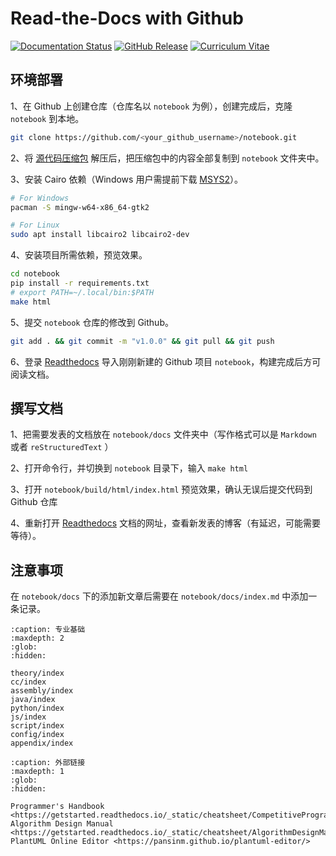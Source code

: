 # Read-the-Docs with Github

[![Documentation Status](https://readthedocs.org/projects/getstarted/badge)](https://readthedocs.org/projects/getstarted/builds)
[![GitHub Release](https://img.shields.io/github/v/release/zhyantao/getstarted)](https://github.com/zhyantao/getstarted/releases)
[![Curriculum Vitae](https://img.shields.io/badge/cv-ongoing-blue)](https://zhyantao.github.io/cv/)

## 环境部署

1、在 Github 上创建仓库（仓库名以 `notebook` 为例），创建完成后，克隆 `notebook` 到本地。

```bash
git clone https://github.com/<your_github_username>/notebook.git
```

2、将 [源代码压缩包](https://github.com/zhyantao/getstarted/archive/refs/heads/master.zip) 解压后，把压缩包中的内容全部复制到 `notebook` 文件夹中。

3、安装 Cairo 依赖（Windows 用户需提前下载 [MSYS2](./script/msys2.md)）。

```bash
# For Windows
pacman -S mingw-w64-x86_64-gtk2

# For Linux
sudo apt install libcairo2 libcairo2-dev
```

4、安装项目所需依赖，预览效果。

```bash
cd notebook
pip install -r requirements.txt
# export PATH=~/.local/bin:$PATH
make html
```

5、提交 `notebook` 仓库的修改到 Github。

```bash
git add . && git commit -m "v1.0.0" && git pull && git push
```

6、登录 [Readthedocs](https://readthedocs.org/) 导入刚刚新建的 Github 项目 `notebook`，构建完成后方可阅读文档。

## 撰写文档

1、把需要发表的文档放在 `notebook/docs` 文件夹中（写作格式可以是 `Markdown` 或者 `reStructuredText` ）

2、打开命令行，并切换到 `notebook` 目录下，输入 `make html`

3、打开 `notebook/build/html/index.html` 预览效果，确认无误后提交代码到 Github 仓库

4、重新打开 [Readthedocs](https://readthedocs.org/) 文档的网址，查看新发表的博客（有延迟，可能需要等待）。

## 注意事项

在 `notebook/docs` 下的添加新文章后需要在 `notebook/docs/index.md` 中添加一条记录。

```{toctree}
:caption: 专业基础
:maxdepth: 2
:glob:
:hidden:

theory/index
cc/index
assembly/index
java/index
python/index
js/index
script/index
config/index
appendix/index
```

```{toctree}
:caption: 外部链接
:maxdepth: 1
:glob:
:hidden:

Programmer's Handbook <https://getstarted.readthedocs.io/_static/cheatsheet/CompetitiveProgrammer’sHandbook.pdf>
Algorithm Design Manual <https://getstarted.readthedocs.io/_static/cheatsheet/AlgorithmDesignManual_Skiena.pdf>
PlantUML Online Editor <https://pansinm.github.io/plantuml-editor/>
```

